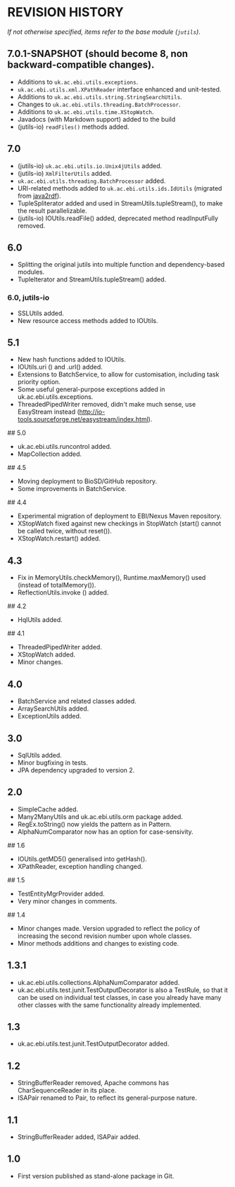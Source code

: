 # REVISION HISTORY

*If not otherwise specified, items refer to the base module (`jutils`)*. 

## 7.0.1-SNAPSHOT (should become 8, non backward-compatible changes).
  * Additions to `uk.ac.ebi.utils.exceptions`. 
  * `uk.ac.ebi.utils.xml.XPathReader` interface enhanced and unit-tested.
  * Additions to `uk.ac.ebi.utils.string.StringSearchUtils`.
  * Changes to `uk.ac.ebi.utils.threading.BatchProcessor`.
  * Additions to `uk.ac.ebi.utils.time.XStopWatch`.
  * Javadocs (with Markdown support) added to the build
  * (jutils-io) `readFiles()` methods added.

## 7.0
  * (jutils-io) `uk.ac.ebi.utils.io.Unix4jUtils` added.
  * (jutils-io) `XmlFilterUtils` added.
  * `uk.ac.ebi.utils.threading.BatchProcessor` added.
  * URI-related methods added to `uk.ac.ebi.utils.ids.IdUtils` (migrated from [java2rdf](https://github.com/EBIBioSamples/java2rdf)).
  * TupleSpliterator added and used in StreamUtils.tupleStream(), to make the result parallelizable.
  * (jutils-io) IOUtils.readFile() added, deprecated method readInputFully removed.
  
  
## 6.0
  * Splitting the original jutils into multiple function and dependency-based modules.
  * TupleIterator and StreamUtils.tupleStream() added.

### 6.0, jutils-io
  * SSLUtils added.
  * New resource access methods added to IOUtils.


## 5.1
  * New hash functions added to IOUtils.
  * IOUtils.uri () and .url() added.
  * Extensions to BatchService, to allow for customisation, including task priority option.
  * Some useful general-purpose exceptions added in uk.ac.ebi.utils.exceptions.
  * ThreadedPipedWriter removed, didn't make much sense, use EasyStream instead 
  (http://io-tools.sourceforge.net/easystream/index.html).


## 5.0
  * uk.ac.ebi.utils.runcontrol added.
  * MapCollection added.


## 4.5
  * Moving deployment to BioSD/GitHub repository.
  * Some improvements in BatchService.


## 4.4
  * Experimental migration of deployment to EBI/Nexus Maven repository.
  * XStopWatch fixed against new checkings in StopWatch (start() cannot be called twice, without reset()).
  * XStopWatch.restart() added.
 
  
## 4.3
  * Fix in MemoryUtils.checkMemory(), Runtime.maxMemory() used (instead of totalMemory()).
  * ReflectionUtils.invoke () added.


## 4.2
  * HqlUtils added.


## 4.1
  * ThreadedPipedWriter added.
  * XStopWatch added.
  * Minor changes.
 
  
## 4.0
  * BatchService and related classes added.
  * ArraySearchUtils added.
  * ExceptionUtils added.


## 3.0
  * SqlUtils added.
  * Minor bugfixing in tests. 
  * JPA dependency upgraded to version 2.
 
 
## 2.0
  * SimpleCache added.
  * Many2ManyUtils and uk.ac.ebi.utils.orm package added.
  * RegEx.toString() now yields the pattern as in Pattern.
  * AlphaNumComparator now has an option for case-sensivity.


## 1.6
  * IOUtils.getMD5() generalised into getHash().
  * XPathReader, exception handling changed.


## 1.5
  * TestEntityMgrProvider added.
  * Very minor changes in comments.

  
## 1.4
  * Minor changes made. Version upgraded to reflect the policy of increasing the second revision number upon whole 
  classes.
  * Minor methods additions and changes to existing code.
  
  
## 1.3.1 
  * uk.ac.ebi.utils.collections.AlphaNumComparator added.   
  * uk.ac.ebi.utils.test.junit.TestOutputDecorator is also a TestRule, so that it can be used on individual test 
  classes, in case you already have many other classes with the same functionality already implemented.


## 1.3
  * uk.ac.ebi.utils.test.junit.TestOutputDecorator added.


## 1.2
  * StringBufferReader removed, Apache commons has CharSequenceReader in its place.
  * ISAPair renamed to Pair, to reflect its general-purpose nature.


## 1.1
  * StringBufferReader added, ISAPair added.


## 1.0 
  * First version published as stand-alone package in Git.
  